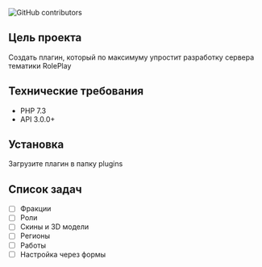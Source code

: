 ![GitHub contributors](https://img.shields.io/github/contributors/Gaprix/OpenRolePlay)
## Цель проекта
Создать плагин, который по максимуму упростит разработку сервера тематики RolePlay
## Технические требования
- PHP 7.3
- API 3.0.0+
## Установка
Загрузите плагин в папку plugins
## Список задач
- [ ] Фракции
- [ ] Роли
- [ ] Скины и 3D модели
- [ ] Регионы
- [ ] Работы
- [ ] Настройка через формы
